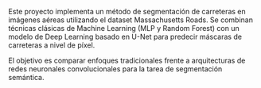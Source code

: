 Este proyecto implementa un método de segmentación de carreteras en imágenes aéreas utilizando el dataset Massachusetts Roads.
Se combinan técnicas clásicas de Machine Learning (MLP y Random Forest) con un modelo de Deep Learning basado en U-Net para predecir máscaras de carreteras a nivel de píxel.

El objetivo es comparar enfoques tradicionales frente a arquitecturas de redes neuronales convolucionales para la tarea de segmentación semántica.
